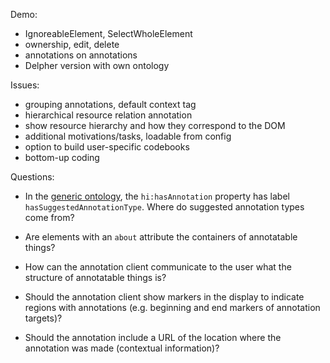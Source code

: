 
Demo:

+ IgnoreableElement, SelectWholeElement
+ ownership, edit, delete
+ annotations on annotations
+ Delpher version with own ontology

Issues:

+ grouping annotations, default context tag
+ hierarchical resource relation annotation
+ show resource hierarchy and how they correspond to the DOM
+ additional motivations/tasks, loadable from config
+ option to build user-specific codebooks
+ bottom-up coding

Questions:

+ In the [generic ontology](http://boot.huygens.knaw.nl/annotate/genericontology.ttl), the `hi:hasAnnotation` property has label `hasSuggestedAnnotationType`. Where do suggested annotation types come from? 

+ Are elements with an `about` attribute the containers of annotatable things?

+ How can the annotation client communicate to the user what the structure of annotatable things is?

+ Should the annotation client show markers in the display to indicate regions with annotations (e.g. beginning and end markers of annotation targets)?

+ Should the annotation include a URL of the location where the annotation was made (contextual information)?